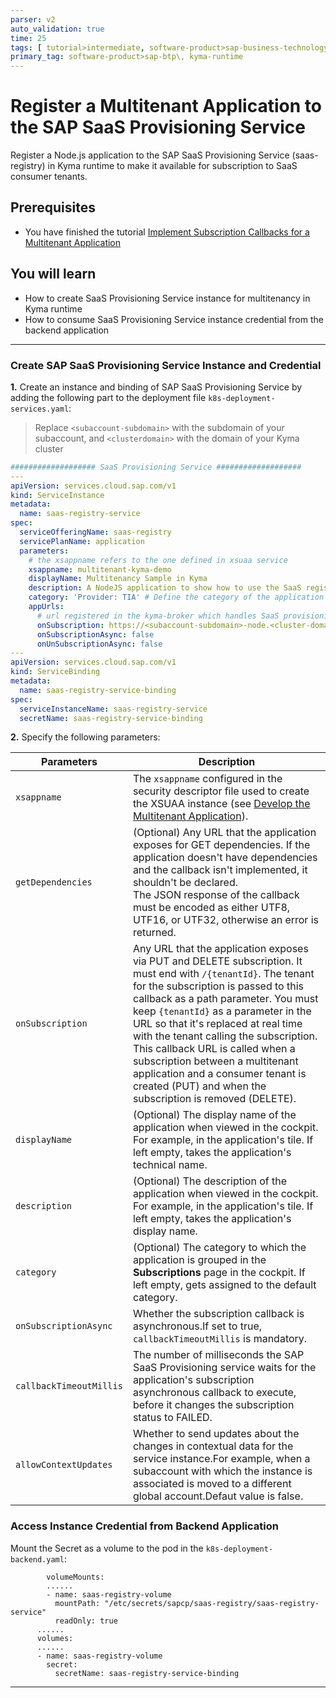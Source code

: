```yaml
---
parser: v2
auto_validation: true
time: 25
tags: [ tutorial>intermediate, software-product>sap-business-technology-platform]
primary_tag: software-product>sap-btp\, kyma-runtime
---
```


# Register a Multitenant Application to the SAP SaaS Provisioning Service
<!-- description --> Register a Node.js application to the SAP SaaS Provisioning Service (saas-registry) in Kyma runtime to make it available for subscription to SaaS consumer tenants.

## Prerequisites
- You have finished the tutorial [Implement Subscription Callbacks for a Multitenant Application](implement-subscription-callback-multitenant)

## You will learn
- How to create SaaS Provisioning Service instance for multitenancy in Kyma runtime
- How to consume SaaS Provisioning Service instance credential from the backend application


---

### Create SAP SaaS Provisioning Service Instance and Credential


**1.** Create an instance and binding of SAP SaaS Provisioning Service by adding the following part to the deployment file `k8s-deployment-services.yaml`:  
> Replace `<subaccount-subdomain>` with the subdomain of your subaccount, and `<clusterdomain>` with the domain of your Kyma cluster

```YAML
################### SaaS Provisioning Service ###################
---
apiVersion: services.cloud.sap.com/v1
kind: ServiceInstance
metadata:
  name: saas-registry-service
spec:
  serviceOfferingName: saas-registry
  servicePlanName: application
  parameters:
    # the xsappname refers to the one defined in xsuaa service
    xsappname: multitenant-kyma-demo
    displayName: Multitenancy Sample in Kyma
    description: A NodeJS application to show how to use the SaaS registry to build a multi-tenant application on BTP Kyma Runtime'
    category: 'Provider: TIA' # Define the category of the application in the SaaS registry
    appUrls:
      # url registered in the kyma-broker which handles SaaS provisioning (subscription/deletion of saas instances)
      onSubscription: https://<subaccount-subdomain>-node.<cluster-domain>/callback/v1.0/tenants/{tenantId}
      onSubscriptionAsync: false
      onUnSubscriptionAsync: false
---
apiVersion: services.cloud.sap.com/v1
kind: ServiceBinding
metadata:
  name: saas-registry-service-binding
spec:
  serviceInstanceName: saas-registry-service
  secretName: saas-registry-service-binding
```

**2.** Specify the following parameters:

| Parameters            | Description                                                  |
| --------------------- | ------------------------------------------------------------ |
| `xsappname`             | The `xsappname` configured in the security descriptor file used to create the XSUAA instance (see [Develop the Multitenant Application](https://help.sap.com/products/BTP/65de2977205c403bbc107264b8eccf4b/ff540477f5404e3da2a8ce23dcee602a.html??locale=en-US&version=Cloud)). |
| `getDependencies`       | (Optional) Any URL that the application exposes for GET dependencies. If the application doesn't have dependencies and the callback isn't implemented, it shouldn't be declared.</br> The JSON response of the callback must be encoded as either UTF8, UTF16, or UTF32, otherwise an error is returned. |
| `onSubscription`        | Any URL that the application exposes via PUT and DELETE subscription. It must end with `/{tenantId}`. The tenant for the subscription is passed to this callback as a path parameter. You must keep `{tenantId}` as a parameter in the URL so that it's replaced at real time with the tenant calling the subscription. This callback URL is called when a subscription between a multitenant application and a consumer tenant is created (PUT) and when the subscription is removed (DELETE). |
| `displayName`           | (Optional) The display name of the application when viewed in the cockpit. For example, in the application's tile. If left empty, takes the application's technical name. |
| `description`           | (Optional) The description of the application when viewed in the cockpit. For example, in the application's tile. If left empty, takes the application's display name. |
| `category`              | (Optional) The category to which the application is grouped in the **Subscriptions** page in the cockpit. If left empty, gets assigned to the default category. |
| `onSubscriptionAsync`   | Whether the subscription callback is asynchronous.If set to true, `callbackTimeoutMillis` is mandatory. |
| `callbackTimeoutMillis` | The number of milliseconds the SAP SaaS Provisioning service waits for the application's subscription asynchronous callback to execute, before it changes the subscription status to FAILED. |
| `allowContextUpdates`   | Whether to send updates about the changes in contextual data for the service instance.For example, when a subaccount with which the instance is associated is moved to a different global account.Defaut value is false. |






### Access Instance Credential from Backend Application 


Mount the Secret as a volume to the pod in the `k8s-deployment-backend.yaml`:

```YAML[3-5,9-11]
        volumeMounts:
        ......
        - name: saas-registry-volume
          mountPath: "/etc/secrets/sapcp/saas-registry/saas-registry-service"
          readOnly: true
      ......
      volumes:
      ......
      - name: saas-registry-volume
        secret:
          secretName: saas-registry-service-binding
```




---
